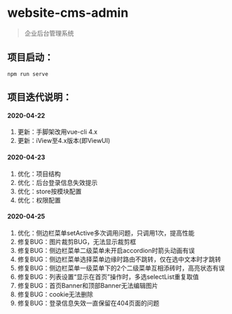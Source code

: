 # website-cms-admin

> 企业后台管理系统

## 项目启动：
```
npm run serve
```

## 项目迭代说明：
#### 2020-04-22
1. 更新：手脚架改用vue-cli 4.x  
2. 更新：iView至4.x版本(即ViewUI)  

#### 2020-04-23
1. 优化：项目结构  
2. 优化：后台登录信息失效提示  
3. 优化：store按模块配置  
4. 优化：权限配置  

#### 2020-04-25
1. 优化：侧边栏菜单setActive多次调用问题，只调用1次，提高性能  
2. 修复BUG：图片裁剪BUG，无法显示裁剪框  
3. 修复BUG：侧边栏菜单二级菜单未开启accordion时箭头动画有误  
4. 修复BUG：侧边栏菜单选择菜单边缘时路由不跳转，仅在选中文本时才跳转  
5. 修复BUG：侧边栏菜单一级菜单下的2个二级菜单互相添砖时，高亮状态有误    
6. 修复BUG：列表设置“显示在首页”操作时，多选selectList重复取值  
7. 修复BUG：首页Banner和顶部Banner无法编辑图片  
8. 修复BUG：cookie无法删除  
9. 修复BUG：登录信息失效一直保留在404页面的问题  

